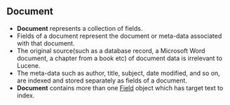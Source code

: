 ## Document

 - **Document** represents a collection of fields.
 - Fields of a document represent the document or meta-data associated with that document.
 - The original source(such as a database record, a Microsoft Word document, a chapter from a book etc) of document data is irrelevant to Lucene.
 - The meta-data such as author, title, subject, date modified, and so on, are indexed and stored separately as fields of a document.
 - **Document** contains more than one [Field](https://github.com/HIPERCUBE/LuceneInActionStudy/tree/master/book/CoreIndexingClasses/Field.md) object which has target text to index.
